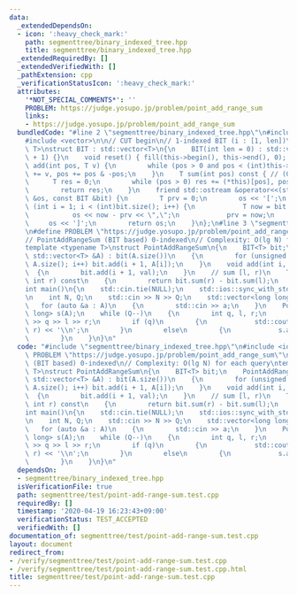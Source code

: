 ```yaml
---
data:
  _extendedDependsOn:
  - icon: ':heavy_check_mark:'
    path: segmenttree/binary_indexed_tree.hpp
    title: segmenttree/binary_indexed_tree.hpp
  _extendedRequiredBy: []
  _extendedVerifiedWith: []
  _pathExtension: cpp
  _verificationStatusIcon: ':heavy_check_mark:'
  attributes:
    '*NOT_SPECIAL_COMMENTS*': ''
    PROBLEM: https://judge.yosupo.jp/problem/point_add_range_sum
    links:
    - https://judge.yosupo.jp/problem/point_add_range_sum
  bundledCode: "#line 2 \"segmenttree/binary_indexed_tree.hpp\"\n#include <iostream>\n\
    #include <vector>\n\n// CUT begin\n// 1-indexed BIT (i : [1, len])\ntemplate <typename\
    \ T>\nstruct BIT : std::vector<T>\n{\n    BIT(int len = 0) : std::vector<T>(len\
    \ + 1) {}\n    void reset() { fill(this->begin(), this->end(), 0); }\n    void\
    \ add(int pos, T v) {\n        while (pos > 0 and pos < (int)this->size()) (*this)[pos]\
    \ += v, pos += pos & -pos;\n    }\n    T sum(int pos) const { // (0, pos]\n  \
    \      T res = 0;\n        while (pos > 0) res += (*this)[pos], pos -= pos & -pos;\n\
    \        return res;\n    }\n    friend std::ostream &operator<<(std::ostream\
    \ &os, const BIT &bit) {\n        T prv = 0;\n        os << '[';\n        for\
    \ (int i = 1; i < (int)bit.size(); i++) {\n            T now = bit.sum(i);\n \
    \           os << now - prv << \",\";\n            prv = now;\n        }\n   \
    \     os << ']';\n        return os;\n    }\n};\n#line 3 \"segmenttree/test/point-add-range-sum.test.cpp\"\
    \n#define PROBLEM \"https://judge.yosupo.jp/problem/point_add_range_sum\"\n\n\
    // PointAddRangeSum (BIT based) 0-indexed\n// Complexity: O(lg N) for each query\n\
    template <typename T>\nstruct PointAddRangeSum\n{\n    BIT<T> bit;\n    PointAddRangeSum(const\
    \ std::vector<T> &A) : bit(A.size())\n    {\n        for (unsigned i = 0; i <\
    \ A.size(); i++) bit.add(i + 1, A[i]);\n    }\n    void add(int i, T val)\n  \
    \  {\n        bit.add(i + 1, val);\n    }\n    // sum [l, r)\n    T get(int l,\
    \ int r) const\n    {\n        return bit.sum(r) - bit.sum(l);\n    }\n};\n\n\
    int main()\n{\n    std::cin.tie(NULL);\n    std::ios::sync_with_stdio(false);\n\
    \n    int N, Q;\n    std::cin >> N >> Q;\n    std::vector<long long> A(N);\n \
    \   for (auto &a : A)\n    {\n        std::cin >> a;\n    }\n    PointAddRangeSum<long\
    \ long> s(A);\n    while (Q--)\n    {\n        int q, l, r;\n        std::cin\
    \ >> q >> l >> r;\n        if (q)\n        {\n            std::cout << s.get(l,\
    \ r) << '\\n';\n        }\n        else\n        {\n            s.add(l, r);\n\
    \        }\n    }\n}\n"
  code: "#include \"segmenttree/binary_indexed_tree.hpp\"\n#include <iostream>\n#define\
    \ PROBLEM \"https://judge.yosupo.jp/problem/point_add_range_sum\"\n\n// PointAddRangeSum\
    \ (BIT based) 0-indexed\n// Complexity: O(lg N) for each query\ntemplate <typename\
    \ T>\nstruct PointAddRangeSum\n{\n    BIT<T> bit;\n    PointAddRangeSum(const\
    \ std::vector<T> &A) : bit(A.size())\n    {\n        for (unsigned i = 0; i <\
    \ A.size(); i++) bit.add(i + 1, A[i]);\n    }\n    void add(int i, T val)\n  \
    \  {\n        bit.add(i + 1, val);\n    }\n    // sum [l, r)\n    T get(int l,\
    \ int r) const\n    {\n        return bit.sum(r) - bit.sum(l);\n    }\n};\n\n\
    int main()\n{\n    std::cin.tie(NULL);\n    std::ios::sync_with_stdio(false);\n\
    \n    int N, Q;\n    std::cin >> N >> Q;\n    std::vector<long long> A(N);\n \
    \   for (auto &a : A)\n    {\n        std::cin >> a;\n    }\n    PointAddRangeSum<long\
    \ long> s(A);\n    while (Q--)\n    {\n        int q, l, r;\n        std::cin\
    \ >> q >> l >> r;\n        if (q)\n        {\n            std::cout << s.get(l,\
    \ r) << '\\n';\n        }\n        else\n        {\n            s.add(l, r);\n\
    \        }\n    }\n}\n"
  dependsOn:
  - segmenttree/binary_indexed_tree.hpp
  isVerificationFile: true
  path: segmenttree/test/point-add-range-sum.test.cpp
  requiredBy: []
  timestamp: '2020-04-19 16:23:43+09:00'
  verificationStatus: TEST_ACCEPTED
  verifiedWith: []
documentation_of: segmenttree/test/point-add-range-sum.test.cpp
layout: document
redirect_from:
- /verify/segmenttree/test/point-add-range-sum.test.cpp
- /verify/segmenttree/test/point-add-range-sum.test.cpp.html
title: segmenttree/test/point-add-range-sum.test.cpp
---
```

